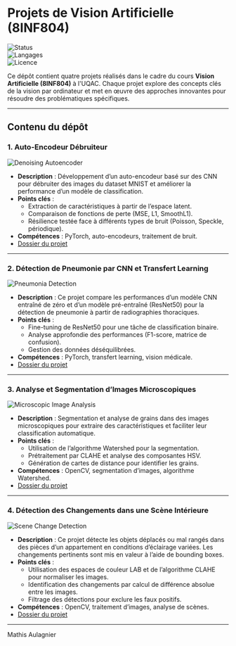 # **Projets de Vision Artificielle (8INF804)**  
![Status](https://img.shields.io/badge/Status-Complete-brightgreen)  
![Langages](https://img.shields.io/badge/Languages-Python-blue)  
![Licence](https://img.shields.io/badge/License-MIT-lightgrey)  

Ce dépôt contient quatre projets réalisés dans le cadre du cours **Vision Artificielle (8INF804)** à l'UQAC. Chaque projet explore des concepts clés de la vision par ordinateur et met en œuvre des approches innovantes pour résoudre des problématiques spécifiques.

---

## **Contenu du dépôt**  

### 1. **Auto-Encodeur Débruiteur**  
![Denoising Autoencoder](https://via.placeholder.com/600x200.png?text=Image+Denoising+Autoencoder)  
- **Description** : Développement d’un auto-encodeur basé sur des CNN pour débruiter des images du dataset MNIST et améliorer la performance d’un modèle de classification.  
- **Points clés** :  
  - Extraction de caractéristiques à partir de l’espace latent.  
  - Comparaison de fonctions de perte (MSE, L1, SmoothL1).  
  - Résilience testée face à différents types de bruit (Poisson, Speckle, périodique).  
- **Compétences** : PyTorch, auto-encodeurs, traitement de bruit.  
- [Dossier du projet](./Autoencodeur_Debruiteur)  

---

### 2. **Détection de Pneumonie par CNN et Transfert Learning**  
![Pneumonia Detection](https://via.placeholder.com/600x200.png?text=Image+Pneumonia+Detection)  
- **Description** : Ce projet compare les performances d’un modèle CNN entraîné de zéro et d’un modèle pré-entraîné (ResNet50) pour la détection de pneumonie à partir de radiographies thoraciques.  
- **Points clés** :  
  - Fine-tuning de ResNet50 pour une tâche de classification binaire.  
  - Analyse approfondie des performances (F1-score, matrice de confusion).  
  - Gestion des données déséquilibrées.  
- **Compétences** : PyTorch, transfert learning, vision médicale.  
- [Dossier du projet](./Detection_Pneumonie_CNN)  

---

### 3. **Analyse et Segmentation d’Images Microscopiques**  
![Microscopic Image Analysis](https://via.placeholder.com/600x200.png?text=Image+Microscopic+Analysis)  
- **Description** : Segmentation et analyse de grains dans des images microscopiques pour extraire des caractéristiques et faciliter leur classification automatique.  
- **Points clés** :  
  - Utilisation de l’algorithme Watershed pour la segmentation.  
  - Prétraitement par CLAHE et analyse des composantes HSV.  
  - Génération de cartes de distance pour identifier les grains.  
- **Compétences** : OpenCV, segmentation d’images, algorithme Watershed.  
- [Dossier du projet](./Segmentation_Images_Microscopiques)  

---

### 4. **Détection des Changements dans une Scène Intérieure**  
![Scene Change Detection](https://via.placeholder.com/600x200.png?text=Image+Scene+Change+Detection)  
- **Description** : Ce projet détecte les objets déplacés ou mal rangés dans des pièces d’un appartement en conditions d’éclairage variées. Les changements pertinents sont mis en valeur à l’aide de bounding boxes.  
- **Points clés** :  
  - Utilisation des espaces de couleur LAB et de l’algorithme CLAHE pour normaliser les images.  
  - Identification des changements par calcul de différence absolue entre les images.  
  - Filtrage des détections pour exclure les faux positifs.  
- **Compétences** : OpenCV, traitement d’images, analyse de scènes.  
- [Dossier du projet](./Detection_Changements_Scene)  

---
Mathis Aulagnier
